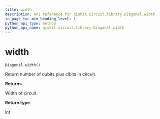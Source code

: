 ```yaml
---
title: width
description: API reference for qiskit.circuit.library.Diagonal.width
in_page_toc_min_heading_level: 1
python_api_type: method
python_api_name: qiskit.circuit.library.Diagonal.width
---
```


# width

<span id="qiskit.circuit.library.Diagonal.width" />

`Diagonal.width()`

Return number of qubits plus clbits in circuit.

**Returns**

Width of circuit.

**Return type**

int

